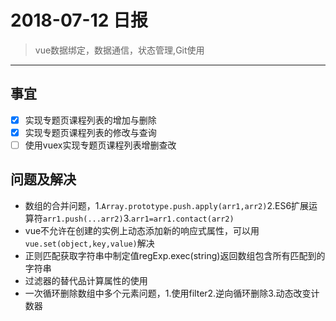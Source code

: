 # 2018-07-12 日报

> vue数据绑定，数据通信，状态管理,Git使用

---

## 事宜
- [x] 实现专题页课程列表的增加与删除
- [X] 实现专题页课程列表的修改与查询
- [ ] 使用vuex实现专题页课程列表增删查改

## 问题及解决
- 数组的合并问题，1.`Array.prototype.push.apply(arr1,arr2)`2.ES6扩展运算符`arr1.push(...arr2)`3.`arr1=arr1.contact(arr2)`
- vue不允许在创建的实例上动态添加新的响应式属性，可以用`vue.set(object,key,value)`解决
- 正则匹配获取字符串中制定值regExp.exec(string)返回数组包含所有匹配到的字符串
- 过滤器的替代品计算属性的使用
- 一次循环删除数组中多个元素问题，1.使用filter2.逆向循环删除3.动态改变计数器
